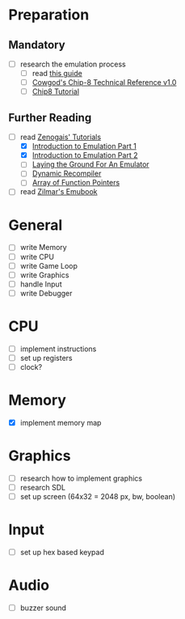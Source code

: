 # Preparation

## Mandatory

* [ ] research the emulation process
  * [ ] read [this guide](http://www.multigesture.net/articles/how-to-write-an-emulator-chip-8-interpreter/)
  * [ ] [Cowgod's Chip-8 Technical Reference v1.0](http://devernay.free.fr/hacks/chip8/C8TECH10.HTM)
  * [ ] [Chip8 Tutorial](http://www.multigesture.net/wp-content/uploads/mirror/goldroad/chip8.shtml)

## Further Reading
* [ ] read [Zenogais' Tutorials](http://www.multigesture.net/wp-content/uploads/mirror/zenogais/Tutorials.htm)
  * [x] [Introduction to Emulation Part 1](http://www.multigesture.net/wp-content/uploads/mirror/zenogais/EmuDoc1.htm)
  * [x] [Introduction to Emulation Part 2](http://www.multigesture.net/wp-content/uploads/mirror/zenogais/EmuDoc2.html) 
  * [ ] [Laying the Ground For An Emulator](http://www.multigesture.net/wp-content/uploads/mirror/zenogais/GroundWork.html) 
  * [ ] [Dynamic Recompiler](http://www.multigesture.net/wp-content/uploads/mirror/zenogais/Dynamic%20Recompiler.html)
  * [ ] [Array of Function Pointers](http://www.multigesture.net/wp-content/uploads/mirror/zenogais/FunctionPointers.htm) 
* [ ] read [Zilmar's Emubook](http://emubook.emulation64.com/)

# General 
* [ ] write Memory
* [ ] write CPU
* [ ] write Game Loop
* [ ] write Graphics
* [ ] handle Input
* [ ] write Debugger

# CPU
* [ ] implement instructions
* [ ] set up registers
* [ ] clock?

# Memory
* [x] implement memory map


# Graphics
* [ ] research how to implement graphics
* [ ] research SDL
* [ ] set up screen (64x32 = 2048 px, bw, boolean)

# Input
* [ ] set up hex based keypad

# Audio
* [ ] buzzer sound
